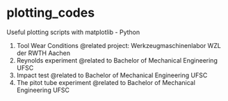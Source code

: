 # plotting_codes
Useful plotting scripts with matplotlib - Python

1. Tool Wear Conditions      @related project: Werkzeugmaschinenlabor WZL der RWTH Aachen
2. Reynolds experiment       @related to Bachelor of Mechanical Engineering UFSC
3. Impact test               @related to Bachelor of Mechanical Engineering UFSC
4. The pitot tube experiment @related to Bachelor of Mechanical Engineering UFSC
